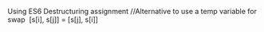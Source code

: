 Using ES6 Destructuring assignment
//Alternative to use a temp variable for swap
​
[s[i], s[j]] = [s[j], s[i]]